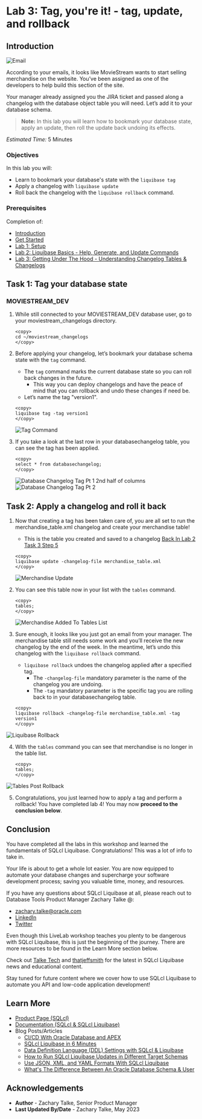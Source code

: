 # Lab 3: Tag, you're it! - tag, update, and rollback

## Introduction
![Email](./images/1email.png)

According to your emails, it looks like MovieStream wants to start selling merchandise on the website. You’ve been assigned as one of the developers to help build this section of the site.

Your manager already assigned you the JIRA ticket and passed along a changelog with the database object table you will need. Let’s add it to your database schema.

>**Note:** In this lab you will learn how to bookmark your database state, apply an update, then roll the update back undoing its effects.

*Estimated Time:* 5 Minutes


### Objectives
In this lab you will:
* Learn to bookmark your database's state with the `liquibase tag`
* Apply a changelog with `liquibase update`
* Roll back the changelog with the `liquibase rollback` command.

### Prerequisites
Completion of:
* [Introduction](../workshops/freetier/?lab=intro)
* [Get Started](../workshops/freetier/?lab=cloud-login)
* [Lab 1: Setup](../workshops/freetier/?lab=lab1-setup)
* [Lab 2: Liquibase Basics - Help, Generate, and Update Commands](../workshops/freetier/?lab=lab2-help-generate-update)
* [Lab 3: Getting Under The Hood - Understanding Changelog Tables & Changelogs](../workshops/freetier/?lab=lab3-changelogtables-changelogs)

## Task 1: Tag your database state
### **MOVIESTREAM_DEV**
   1. While still connected to your MOVIESTREAM\_DEV database user, go to your moviestream\_changelogs directory.
      ```na
      <copy>
      cd ~/moviestream_changelogs
      </copy>
      ```

   2. Before applying your changelog, let’s bookmark your database schema state with the `tag` command.
      * The `tag` command marks the current database state so you can roll back changes in the future.
         * This way you can deploy changelogs and have the peace of mind that you can rollback and undo these changes if need be.
      * Let’s name the tag "version1".

      ```na
      <copy>
      liquibase tag -tag version1
      </copy>
      ```

      ![Tag Command](./images/2tagversion1.png)

   3. If you take a look at the last row in your databasechangelog table, you can see the tag has been applied.

      ```na
      <copy> 
      select * from databasechangelog;
      </copy>
      ```

      ![Database Changelog Tag Pt 1](./images/3adatabasechangelogtag.png)
      2nd half of columns
      ![Database Changelog Tag Pt 2](./images/3bdatabasechangelogtag.png)

## Task 2: Apply a changelog and roll it back
   1. Now that creating a tag has been taken care of, you are all set to run the merchandise\_table.xml changelog and create your merchandise table!
      * This is the table you created and saved to a changelog [Back In Lab 2 Task 3 Step 5](/workshops/freetier/?lab=lab2-help-generate-update#Task3:Generateyourdatabaseschemafiles)

      ```na
      <copy>
      liquibase update -changelog-file merchandise_table.xml
      </copy>
      ```

      ![Merchandise Update](./images/4merchandiseupdate.png)

   2. You can see this table now in your list with the `tables` command.

      ```na
      <copy>
      tables;
      </copy>
      ```

      ![Merchandise Added To Tables List](./images/5tablesmerchandiseadded.png)

   3. Sure enough, it looks like you just got an email from your manager. The merchandise table still needs some work and you’ll receive the new changelog by the end of the week. In the meantime, let’s undo this changelog with the `liquibase rollback` command.
      * `liquibase rollback` undoes the changelog applied after a specified tag.
         * The `-changelog-file` mandatory parameter is the name of the changelog you are undoing.
         * The `-tag` mandatory parameter is the specific tag you are rolling back to in your databasechangelog table.


      ```na
      <copy>
      liquibase rollback -changelog-file merchandise_table.xml -tag version1
      </copy>
      ```

   ![Liquibase Rollback](./images/6liquibaserollback.png)

   4. With the `tables` command you can see that merchandise is no longer in the table list.

      ```na
      <copy>
      tables;
      </copy>
      ```

   ![Tables Post Rollback](./images/7tablespostrollback.png)

   5. Congratulations, you just learned how to apply a tag and perform a rollback! You have completed lab 4! You may now **proceed to the conclusion below**.

## Conclusion
You have completed all the labs in this workshop and learned the fundamentals of SQLcl Liquibase. Congratulations! This was a lot of info to take in.

Your life is about to get a whole lot easier. You are now equipped to automate your database changes and supercharge your software development process; saving you valuable time, money, and resources.

If you have any questions about SQLcl Liquibase at all, please reach out to Database Tools Product Manager Zachary Talke @:
* zachary.talke@oracle.com
* [LinkedIn](https://www.linkedin.com/in/zachary-talke/)
* [Twitter](https://twitter.com/talke_tech)

Even though this LiveLab workshop teaches you plenty to be dangerous with SQLcl Liquibase, this is just the beginning of the journey. There are more resources to be found in the Learn More section below.

Check out [Talke Tech](https://www.talke.tech/) and [thatjeffsmith](https://www.thatjeffsmith.com/) for the latest in SQLcl Liquibase news and educational content.

Stay tuned for future content where we cover how to use SQLcl Liquibase to automate you API and low-code application development!

## Learn More
* [Product Page (SQLcl)](https://www.oracle.com/database/sqldeveloper/technologies/sqlcl/)
* [Documentation (SQLcl & SQLcl Liquibase)](https://docs.oracle.com/en/database/oracle/sql-developer-command-line/)
* Blog Posts/Articles
    * [CI/CD With Oracle Database and APEX](https://www.thatjeffsmith.com/archive/2021/04/ci-cd-with-oracle-database-and-apex/)
    * [SQLcl Liquibase in 6 Minutes](https://www.talke.tech/blog/learn-sqlcl-liquibase-in-6-minutes)
    * [Data Definition Language (DDL) Settings with SQLcl & Liquibase](https://www.thatjeffsmith.com/archive/2023/01/physical-properties-in-oracle-table-liquibase-changesets/)
    * [How to Run SQLcl Liquibase Updates in Different Target Schemas](https://www.thatjeffsmith.com/archive/2022/12/run-liquibase-updates-for-a-specific-schema-with-sqlcl/)
    * [Use JSON, XML, and YAML Formats With SQLcl Liquibase](https://www.thatjeffsmith.com/archive/2022/12/how-to-use-json-xml-yaml-liquibase-changesets-in-sqlcl/)
    * [What's The Difference Between An Oracle Database Schema & User](https://www.talke.tech/blog/whats-the-difference-between-a-db-schema-and-db-user)

## Acknowledgements

- **Author** - Zachary Talke, Senior Product Manager
- **Last Updated By/Date** - Zachary Talke, May 2023
